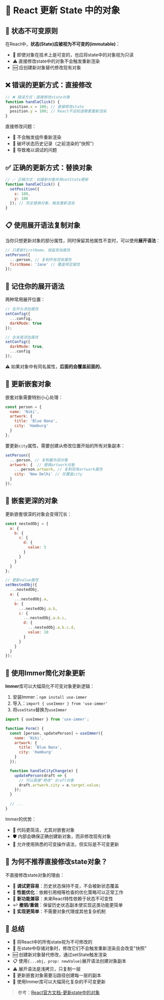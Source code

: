# 🔄 React 更新 State 中的对象

## 🚫 状态不可变原则

在React中，**状态(State)应被视为不可变的(immutable)**：
- 🧊 即使对象在技术上是可变的，也应将state中的对象视为只读
- ⚠️ 直接修改state中的对象不会触发重新渲染
- 🆕 应创建新对象替代修改现有对象

## ❌ 错误的更新方式：直接修改

```jsx
// ❌ 错误方式：直接修改state对象
function handleClick() {
  position.x = 100; // 直接修改state
  position.y = 100; // React不会知道需要重新渲染
}
```

直接修改问题：
- 🔄 不会触发组件重新渲染
- 🧩 破坏状态历史记录（之前渲染的"快照"）
- 🐞 导致难以调试的问题

## ✅ 正确的更新方式：替换对象

```jsx
// ✅ 正确方式：创建新对象并用setState更新
function handleClick() {
  setPosition({
    x: 100,
    y: 100
  }); // 完全替换对象，触发重新渲染
}
```

## 📋 使用展开语法复制对象

当你只想更新对象的部分属性，同时保留其他属性不变时，可以使用**展开语法**：

```jsx
// 只更新firstName，保留其他属性
setPerson({
  ...person, // 复制所有现有属性
  firstName: 'Jane' // 覆盖特定属性
});
```

## 🧠 记住你的展开语法

两种常用展开位置：

```jsx
// 在开头添加属性
setConfig({
  ...config,
  darkMode: true
});

// 在末尾添加属性
setConfig({
  darkMode: true,
  ...config
});
```

⚠️ 如果对象中有同名属性，**后面的会覆盖前面的**。

## 🔄 更新嵌套对象

嵌套对象需要特别小心处理：

```jsx
const person = {
  name: 'Niki',
  artwork: {
    title: 'Blue Nana',
    city: 'Hamburg'
  }
};
```

要更新`city`属性，需要创建从修改位置开始的所有对象副本：

```jsx
setPerson({
  ...person, // 复制最外层对象
  artwork: {  // 替换artwork对象
    ...person.artwork, // 复制现有artwork属性
    city: 'New Delhi' // 仅覆盖city
  }
});
```

## 🌲 嵌套更深的对象

更新嵌套很深的对象会变得冗长：

```jsx
const nestedObj = {
  a: {
    b: {
      c: {
        d: {
          value: 5
        }
      }
    }
  }
};

// 更新value属性
setNestedObj({
  ...nestedObj,
  a: {
    ...nestedObj.a,
    b: {
      ...nestedObj.a.b,
      c: {
        ...nestedObj.a.b.c,
        d: {
          ...nestedObj.a.b.c.d,
          value: 10
        }
      }
    }
  }
});
```

## 🧰 使用Immer简化对象更新 

**Immer**库可以大幅简化不可变对象更新逻辑：

1. 安装Immer：`npm install use-immer`
2. 导入：`import { useImmer } from 'use-immer'`
3. 将`useState`替换为`useImmer`

```jsx
import { useImmer } from 'use-immer';

function Form() {
  const [person, updatePerson] = useImmer({
    name: 'Niki',
    artwork: {
      title: 'Blue Nana',
      city: 'Hamburg'
    }
  });

  function handleCityChange(e) {
    updatePerson(draft => {
      // 可以直接"修改" draft对象
      draft.artwork.city = e.target.value;
    });
  }
  
  // ...
}
```

Immer的优势：
- 📝 代码更简洁，尤其对嵌套对象
- 🛡️ 内部会确保正确创建新对象，而非修改现有对象
- 🎯 允许使用熟悉的可变操作语法，但实际是不可变更新

## 🤔 为何不推荐直接修改state对象？

不直接修改state对象的理由：
- 🐞 **调试更容易**：历史状态保持不变，不会被新状态覆盖
- 🚀 **性能优化**：依赖引用相等检查的优化策略可以正常工作
- 🔄 **新功能兼容**：未来React特性依赖于状态不可变性
- ↩️ **撤销/重做**：保留历史状态副本使实现这类功能更简单
- 🧩 **实现更简单**：不需要对象代理或其他复杂机制

## 📝 总结

- 🧊 将React中的所有state视为不可修改的
- 🔄 在state中存储对象时，修改它们不会触发重新渲染且会改变"快照"
- 🆕 创建新对象替代修改，通过setState触发渲染
- 📋 使用`{...obj, prop: newValue}`展开语法创建对象副本
- ⚠️ 展开语法是浅拷贝，只复制一层
- 🌲 更新嵌套对象需要沿路径创建每一层的副本
- 🧰 使用Immer库可以大幅简化复杂的不可变更新

> 参考：[React官方文档-更新state中的对象](https://zh-hans.react.dev/learn/updating-objects-in-state) 